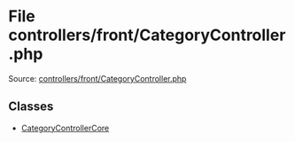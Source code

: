 File controllers/front/CategoryController.php
=========

Source: [controllers/front/CategoryController.php](https://github.com/PrestaShop/PrestaShop/blob/1.5.0.17/controllers/front/CategoryController.php)


Classes
-------

* [CategoryControllerCore](class.CategoryControllerCore.md)

